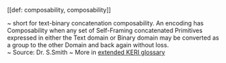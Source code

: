 [[def: composability, composability]]

~ short for text-binary concatenation composability. An encoding has Composability when any set of Self-Framing concatenated Primitives expressed in either the Text domain or Binary domain may be converted as a group to the other Domain and back again without loss.  
~ Source: Dr. S.Smith
~ More in <a href="https://weboftrust.github.io/WOT-terms/docs/glossary/composability">extended KERI glossary</a>
